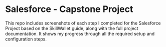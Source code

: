 # Salesforce - Capstone Project

This repo includes screenshots of each step I completed for the Salesforce Project based on the SkillWallet guide, along with the full project documentation. It shows my progress through all the required setup and configuration steps.
